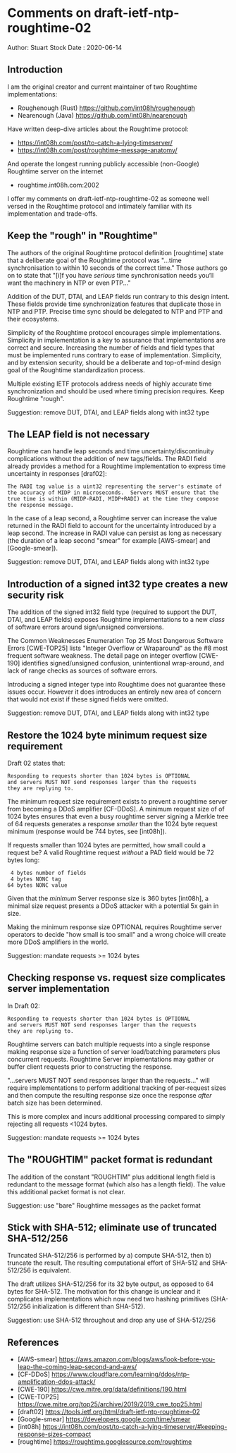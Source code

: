 # Comments on draft-ietf-ntp-roughtime-02

Author: Stuart Stock
Date  : 2020-06-14

## Introduction

I am the original creator and current maintainer of two Roughtime implementations:

  * Roughenough (Rust) https://github.com/int08h/roughenough
  * Nearenough (Java) https://github.com/int08h/nearenough

Have written deep-dive articles about the Roughtime protocol: 

  * https://int08h.com/post/to-catch-a-lying-timeserver/
  * https://int08h.com/post/roughtime-message-anatomy/
  
And operate the longest running publicly accessible (non-Google) Roughtime server 
on the internet

  * roughtime.int08h.com:2002
  
I offer my comments on draft-ietf-ntp-roughtime-02 as someone well versed in the Roughtime 
protocol and intimately familiar with its implementation and trade-offs.

## Keep the "rough" in "Roughtime"

The authors of the original Roughtime protocol definition [roughtime] state that a 
deliberate goal of the Roughtime protocol was "...time synchronisation to within 10 
seconds of the correct time." Those authors go on to state that "[i]f you have 
_serious_ time synchronisation needs you‘ll want the machinery in NTP or even PTP..."

Addition of the DUT, DTAI, and LEAP fields run contrary to this design intent. These fields
provide time synchronization features that duplicate those in NTP and PTP. Precise time 
sync should be delegated to NTP and PTP and their ecosystems.

Simplicity of the Roughtime protocol encourages simple implementations. Simplicity
in implementation is a key to assurance that implementations are correct and secure. 
Increasing the number of fields and field types that must be implemented runs contrary 
to ease of implementation. Simplicity, and by extension security, should be a deliberate 
and top-of-mind design goal of the Roughtime standardization process.

Multiple existing IETF protocols address needs of highly accurate time synchronization 
and should be used where timing precision requires. Keep Roughtime "rough".

Suggestion: remove DUT, DTAI, and LEAP fields along with int32 type

## The LEAP field is not necessary 

Roughtime can handle leap seconds and time uncertainty/discontinuity complications without the 
addition of new tags/fields. The RADI field already provides a method for a Roughtime 
implementation to express time uncertainty in responses [draf02]: 

    The RADI tag value is a uint32 representing the server's estimate of
    the accuracy of MIDP in microseconds.  Servers MUST ensure that the
    true time is within (MIDP-RADI, MIDP+RADI) at the time they compose
    the response message.

In the case of a leap second, a Roughtime server can increase the value returned in 
the RADI field to account for the uncertainty introduced by a leap second. The increase 
in RADI value can persist as long as necessary (the duration of a leap second "smear" 
for example [AWS-smear] and [Google-smear]).
     
Suggestion: remove DUT, DTAI, and LEAP fields along with int32 type

## Introduction of a signed int32 type creates a new security risk 

The addition of the signed int32 field type (required to support the DUT, DTAI, and 
LEAP fields) exposes Roughtime implementations to a new *class* of software errors
around sign/unsigned conversions. 

The Common Weaknesses Enumeration Top 25 Most Dangerous Software Errors [CWE-TOP25] 
lists "Integer Overflow or Wraparound" as the #8 most frequent software weakness. The 
detail page on integer overflow [CWE-190] identifies signed/unsigned confusion, 
unintentional wrap-around, and lack of range checks as sources of software errors.

Introducing a signed integer type into Roughtime does not guarantee these issues
occur. However it does introduces an entirely new area of concern that would not
exist if these signed fields were omitted. 

Suggestion: remove DUT, DTAI, and LEAP fields along with int32 type

## Restore the 1024 byte minimum request size requirement

Draft 02 states that: 

    Responding to requests shorter than 1024 bytes is OPTIONAL 
    and servers MUST NOT send responses larger than the requests 
    they are replying to.

The minimum request size requirement exists to prevent a roughtime server from becoming
a DDoS amplifier [CF-DDoS]. A minimum request size of of 1024 bytes ensures that even 
a busy roughtime server signing a Merkle tree of 64 requests generates a response *smaller* 
than the 1024 byte request minimum (response would be 744 bytes, see [int08h]).

If requests smaller than 1024 bytes are permitted, how small could a request be? A valid 
Roughtime request *without* a PAD field would be 72 bytes long: 

     4 bytes number of fields 
     4 bytes NONC tag 
    64 bytes NONC value
    
Given that the *minimum* Server response size is 360 bytes [int08h], a minimal size request 
presents a DDoS attacker with a potential 5x gain in size.  

Making the minimum response size OPTIONAL requires Roughtime server operators to decide 
"how small is too small" and a wrong choice will create more DDoS amplifiers in the world.

Suggestion: mandate requests >= 1024 bytes

## Checking response vs. request size complicates server implementation

In Draft 02: 

    Responding to requests shorter than 1024 bytes is OPTIONAL 
    and servers MUST NOT send responses larger than the requests 
    they are replying to.

Roughtime servers can batch multiple requests into a single response making response 
size a function of server load/batching parameters plus concurrent requests. Roughtime 
Server implementations may gather or buffer client requests prior to constructing the 
response. 

"...servers MUST NOT send responses larger than the requests..." will require implementations
to perform additional tracking of per-request sizes and then compute the resulting response
size once the response *after* batch size has been determined. 

This is more complex and incurs additional processing compared to simply rejecting all 
requests <1024 bytes.

Suggestion: mandate requests >= 1024 bytes

## The "ROUGHTIM" packet format is redundant

The addition of the constant "ROUGHTIM" plus additional length field is redundant to 
the message format (which also has a length field). The value this additional 
packet format is not clear.

Suggestion: use "bare" Roughtime messages as the packet format 

## Stick with SHA-512; eliminate use of truncated SHA-512/256 

Truncated SHA-512/256 is performed by a) compute SHA-512, then b) truncate the result. 
The resulting computational effort of SHA-512 and SHA-512/256 is equivalent. 

The draft utilizes SHA-512/256 for its 32 byte output, as opposed to 64 bytes for
SHA-512. The motivation for this change is unclear and it complicates implementations
which now need two hashing primitives (SHA-512/256 initialization is different than SHA-512).

Suggestion: use SHA-512 throughout and drop any use of SHA-512/256

## References 

* [AWS-smear]     https://aws.amazon.com/blogs/aws/look-before-you-leap-the-coming-leap-second-and-aws/
* [CF-DDoS]       https://www.cloudflare.com/learning/ddos/ntp-amplification-ddos-attack/
* [CWE-190]       https://cwe.mitre.org/data/definitions/190.html
* [CWE-TOP25]     https://cwe.mitre.org/top25/archive/2019/2019_cwe_top25.html
* [draft02]       https://tools.ietf.org/html/draft-ietf-ntp-roughtime-02
* [Google-smear]  https://developers.google.com/time/smear
* [int08h]        https://int08h.com/post/to-catch-a-lying-timeserver/#keeping-response-sizes-compact
* [roughtime]     https://roughtime.googlesource.com/roughtime


